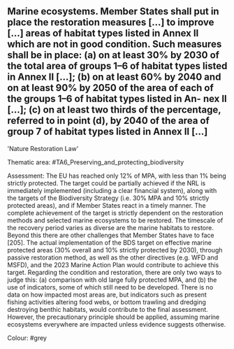 ## Marine ecosystems. Member States shall put in place the restoration measures [...] to improve [...] areas of habitat types listed in Annex II which are not in good condition. Such measures shall be in place: (a) on at least 30% by 2030 of the total area of groups 1–6 of habitat types listed in Annex II [...]; (b) on at least 60% by 2040 and on at least 90% by 2050 of the area of each of the groups 1–6 of habitat types listed in An- nex II [...]; (c) on at least two thirds of the percentage, referred to in point (d), by 2040 of the area of group 7 of habitat types listed in Annex II [...]
'Nature Restoration Law'

Thematic area: #TA6_Preserving_and_protecting_biodiversity

Assessment: The EU has reached only 12% of MPA, with less than 1% being strictly protected. The target could be partially achieved if the NRL is immediately implemented (including a clear financial system), along with the targets of the Biodiversity Strategy (i.e. 30% MPA and 10% strictly protected areas), and if Member States react in a timely manner.
The complete achievement of the target is strictly dependent on the restoration methods and selected marine ecosystems to be restored. The timescale of the recovery period varies as diverse are the marine habitats to restore. Beyond this there are other challenges that Member States have to face [205].
The actual implementation of the BDS target on effective marine protected areas (30% overall and 10% strictly protected by 2030), through passive restoration method, as well as the other directives (e.g. WFD and MSFD), and the 2023 Marine Action Plan would contribute to achieve this target.
Regarding the condition and restoration, there are only two ways to judge this: (a) comparison with old large fully protected MPA, and (b) the use of indicators, some of which still need to be developed. There is no data on how impacted most areas are, but indicators such as present fishing activities altering food webs, or bottom trawling and dredging destroying benthic habitats, would contribute to the final assessment. However, the precautionary principle should be applied, assuming marine ecosystems everywhere are impacted unless evidence suggests otherwise.

Colour: #grey